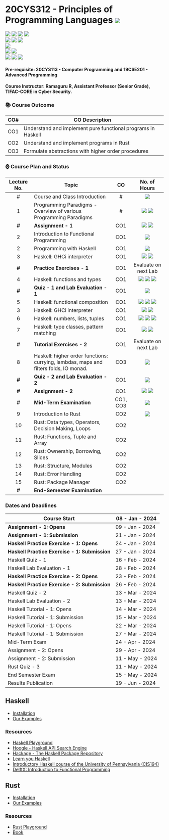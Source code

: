 # 20CYS312 - Principles of Programming Languages ![](https://img.shields.io/badge/-Completed-darkgreen)
![](https://img.shields.io/badge/Batch-21CYS-lightgreen) ![](https://img.shields.io/badge/UG-blue) ![](https://img.shields.io/badge/Subject-PPL-blue)                   ![](https://img.shields.io/badge/Concern-Water_Scarcity-red) <br/>
![](https://img.shields.io/badge/Lecture-2-orange) ![](https://img.shields.io/badge/Practical-3-orange) ![](https://img.shields.io/badge/Credits-3-orange) <br/> ![](https://img.shields.io/badge/Students-85-gold) <br/> 
![](https://img.shields.io/badge/Pass_Percent-92.94-darkgreen) ![](https://img.shields.io/badge/Average_Marks-56.52-blue) <br/> 
![](https://img.shields.io/badge/Course_Outcome_Attainment-TBD-blue) ![](https://img.shields.io/badge/TLP_Feedback-83.08-blue) 
![](https://img.shields.io/badge/Course_Feedback-82.80-blue) 

#### Pre-requisite: 20CYS113 - Computer Programming and 19CSE201 - Advanced Programming

#### Course Instructor:  Ramaguru R, Assistant Professor (Senior Grade), TIFAC-CORE in Cyber Security.

### :books: Course Outcome

| CO#  | CO Description |
|------|----------------|
| CO1 | Understand and implement pure functional programs in Haskell |
| CO2 | Understand and implement programs in Rust |
| CO3 | Formulate abstractions with higher order procedures |

### :watch: Course Plan and Status

| Lecture No. | Topic | CO | No. of Hours |
|:-----------:|-------|:---:|:------------:|
| # | Course and Class Introduction  | # | ![](https://img.shields.io/badge/-08th_Jan-orange) |
| 1 | Programming Paradigms - Overview of various Programming Paradigms  | # | ![](https://img.shields.io/badge/-09th_Jan-orange) ![](https://img.shields.io/badge/-22nd_Jan-orange) |
| **#** | **Assignment - 1** | CO1 | ![](https://img.shields.io/badge/Start-09th_Jan-green) ![](https://img.shields.io/badge/Submission-21st_Jan-darkred) |
| 2 | Introduction to Functional Programming | CO1 | ![](https://img.shields.io/badge/-23rd_Jan-gold) |
| 2 | Programming with Haskell | CO1 | ![](https://img.shields.io/badge/-23rd_Jan-orange) |
| 3 | Haskell: GHCi interpreter  | CO1 |  ![](https://img.shields.io/badge/-23rd_Jan-gold)  ![](https://img.shields.io/badge/-24th_Jan-orange) |
| **#** | **Practice Exercises - 1** | CO1 | Evaluate on next Lab |
| 4 | Haskell: functions and types  |  CO1 |  ![](https://img.shields.io/badge/-5th_Feb-orange)  ![](https://img.shields.io/badge/-6th_Feb-gold) ![](https://img.shields.io/badge/-7th_Feb-orange) |
| **#** | **Quiz - 1 and Lab Evaluation - 1**| CO1 | ![](https://img.shields.io/badge/-13th_Feb-purple) |
| 5 | Haskell: functional composition  |  CO1 | ![](https://img.shields.io/badge/-7th_Feb-orange) ![](https://img.shields.io/badge/-12th_Feb-orange)  ![](https://img.shields.io/badge/-13th_Feb-gold) |
| 3 | Haskell: GHCi interpreter  | CO1 |  ![](https://img.shields.io/badge/-23rd_Jan-orange)  ![](https://img.shields.io/badge/-24th_Jan-gold) |
| 6 | Haskell: numbers, lists, tuples | CO1 | ![](https://img.shields.io/badge/-14th_Feb-orange) ![](https://img.shields.io/badge/-19th_Feb-orange) ![](https://img.shields.io/badge/-20th_Feb-gold)|
| 7 | Haskell: type classes, pattern matching | CO1 | ![](https://img.shields.io/badge/-25th_Feb-orange) ![](https://img.shields.io/badge/-26th_Feb-orange) |
| **#** | **Tutorial Exercises - 2** | CO1 | Evaluate on next Lab |
| 8 | Haskell: higher order functions: currying, lambdas, maps and filters folds, IO monad. | CO3 | ![](https://img.shields.io/badge/-4th_Mar-orange) |
| **#** | **Quiz - 2 and Lab Evaluation - 2** | CO1 | ![](https://img.shields.io/badge/-13th_Mar-purple) | 
| **#** | **Assignment - 2** | CO1 | ![](https://img.shields.io/badge/Start-15th_Feb-green) ![](https://img.shields.io/badge/Submission-5th_Mar-red) |
| **#** | **Mid-Term Examination** | CO1, CO3 | ![](https://img.shields.io/badge/-19th_Mar-black) | 
| 9 | Introduction to Rust  | CO2 | ![](https://img.shields.io/badge/-9th_Apr-orange) |
| 10 | Rust: Data types, Operators, Decision Making, Loops | CO2 | |
| 11 | Rust: Functions, Tuple and Array | CO2 | |
| 12 | Rust: Ownership, Borrowing, Slices | CO2 | |
| 13 | Rust: Structure, Modules | CO2 | |
| 14 | Rust:  Error Handling | CO2 | |
| 15 | Rust: Package Manager | CO2 | |
| **#**  | **End-Semester Examination** |

### Dates and Deadlines

| Course Start | 08 - Jan - 2024 |
|--------------|-----------------|
| **Assignment - 1: Opens** | 09 - Jan - 2024 |
| **Assignment - 1: Submission** | 21 - Jan - 2024 |
| **Haskell Practice Exercise - 1: Opens** | 24 - Jan - 2024 |
| **Haskell Practice Exercise - 1: Submission** | 27 - Jan - 2024 |
| Haskell Quiz - 1 | 16 - Feb - 2024 |
| Haskell Lab Evaluation - 1 | 28 - Feb - 2024 |
| **Haskell Practice Exercise - 2: Opens** | 23 - Feb - 2024 |
| **Haskell Practice Exercise - 2: Submission** | 26 - Feb - 2024 |
| Haskell Quiz - 2 | 13 - Mar - 2024 |
| Haskell Lab Evaluation - 2 | 13 - Mar - 2024 |
| Haskell Tutorial - 1: Opens | 14 - Mar - 2024 | 
| Haskell Tutorial - 1: Submission | 15 - Mar - 2024 | 
| Haskell Tutorial - 1: Opens | 22 - Mar - 2024 | 
| Haskell Tutorial - 1: Submission | 27 - Mar - 2024 | 
| Mid-Term Exam | 24 - Apr - 2024 |
| Assignment - 2: Opens | 29 - Apr - 2024 |
| Assignment - 2: Submission | 11 - May - 2024 |
| Rust Quiz - 3 | 11 - May - 2024 |
| End Semester Exam | 15 - May - 2024 |
| Results Publication | 19 - Jun - 2024 |

## Haskell
- [Installation](https://www.haskell.org/ghcup/)
- [Our Examples](Assets/Haskell)

### Resources
- [Haskell Playground](https://play.haskell.org/)
- [Hoogle - Haskell API Search Engine](https://hoogle.haskell.org/)
- [Hackage - The Haskell Package Repository](https://hackage.haskell.org/)
- [Learn you Haskell](http://learnyouahaskell.com/chapters)
- [Introductory Haskell course of the University of Pennsylvania (CIS194)](https://www.seas.upenn.edu/~cis1940/spring13/lectures.html)
- [DelftX: Introduction to Functional Programming](https://www.edx.org/learn/computer-programming/delft-university-of-technology-introduction-to-functional-programming)

## Rust
- [Installation](https://www.rust-lang.org/tools/install)
- [Our Examples](Assets/Rust)

### Resources
- [Rust Playground](https://play.rust-lang.org/?version=stable&mode=debug&edition=2021)
- [Book](https://doc.rust-lang.org/book/)
